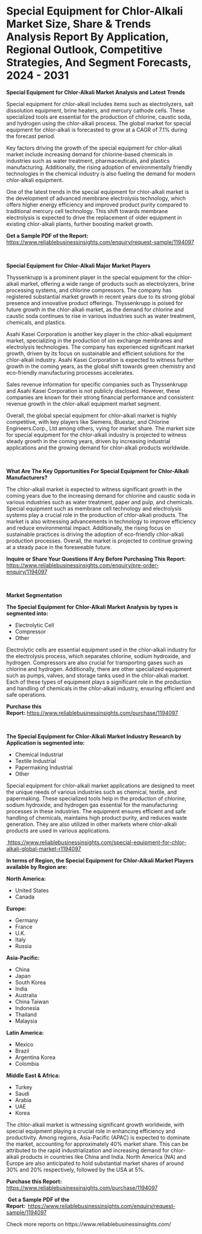<p><h1>Special Equipment for Chlor-Alkali Market Size, Share & Trends Analysis Report By Application, Regional Outlook, Competitive Strategies, And Segment Forecasts, 2024 - 2031</h1></p><p><strong>Special Equipment for Chlor-Alkali Market Analysis and Latest Trends</strong></p>
<p><p>Special equipment for chlor-alkali includes items such as electrolyzers, salt dissolution equipment, brine heaters, and mercury cathode cells. These specialized tools are essential for the production of chlorine, caustic soda, and hydrogen using the chlor-alkali process. The global market for special equipment for chlor-alkali is forecasted to grow at a CAGR of 7.1% during the forecast period.</p><p>Key factors driving the growth of the special equipment for chlor-alkali market include increasing demand for chlorine-based chemicals in industries such as water treatment, pharmaceuticals, and plastics manufacturing. Additionally, the rising adoption of environmentally friendly technologies in the chemical industry is also fueling the demand for modern chlor-alkali equipment.</p><p>One of the latest trends in the special equipment for chlor-alkali market is the development of advanced membrane electrolysis technology, which offers higher energy efficiency and improved product purity compared to traditional mercury cell technology. This shift towards membrane electrolysis is expected to drive the replacement of older equipment in existing chlor-alkali plants, further boosting market growth.</p></p>
<p><strong>Get a Sample PDF of the Report:&nbsp;</strong> <a href="https://www.reliablebusinessinsights.com/enquiry/request-sample/1194097">https://www.reliablebusinessinsights.com/enquiry/request-sample/1194097</a></p>
<p>&nbsp;</p>
<p><strong>Special Equipment for Chlor-Alkali Major Market Players</strong></p>
<p><p>Thyssenkrupp is a prominent player in the special equipment for the chlor-alkali market, offering a wide range of products such as electrolyzers, brine processing systems, and chlorine compressors. The company has registered substantial market growth in recent years due to its strong global presence and innovative product offerings. Thyssenkrupp is poised for future growth in the chlor-alkali market, as the demand for chlorine and caustic soda continues to rise in various industries such as water treatment, chemicals, and plastics.</p><p>Asahi Kasei Corporation is another key player in the chlor-alkali equipment market, specializing in the production of ion exchange membranes and electrolysis technologies. The company has experienced significant market growth, driven by its focus on sustainable and efficient solutions for the chlor-alkali industry. Asahi Kasei Corporation is expected to witness further growth in the coming years, as the global shift towards green chemistry and eco-friendly manufacturing processes accelerates.</p><p>Sales revenue information for specific companies such as Thyssenkrupp and Asahi Kasei Corporation is not publicly disclosed. However, these companies are known for their strong financial performance and consistent revenue growth in the chlor-alkali equipment market segment.</p><p>Overall, the global special equipment for chlor-alkali market is highly competitive, with key players like Siemens, Bluestar, and Chlorine Engineers.Corp., Ltd among others, vying for market share. The market size for special equipment for the chlor-alkali industry is projected to witness steady growth in the coming years, driven by increasing industrial applications and the growing demand for chlor-alkali products worldwide.</p></p>
<p>&nbsp;</p>
<p><strong>What Are The Key Opportunities For Special Equipment for Chlor-Alkali Manufacturers?</strong></p>
<p><p>The chlor-alkali market is expected to witness significant growth in the coming years due to the increasing demand for chlorine and caustic soda in various industries such as water treatment, paper and pulp, and chemicals. Special equipment such as membrane cell technology and electrolysis systems play a crucial role in the production of chlor-alkali products. The market is also witnessing advancements in technology to improve efficiency and reduce environmental impact. Additionally, the rising focus on sustainable practices is driving the adoption of eco-friendly chlor-alkali production processes. Overall, the market is projected to continue growing at a steady pace in the foreseeable future.</p></p>
<p><strong>Inquire or Share Your Questions If Any Before Purchasing This Report:</strong> <a href="https://www.reliablebusinessinsights.com/enquiry/pre-order-enquiry/1194097">https://www.reliablebusinessinsights.com/enquiry/pre-order-enquiry/1194097</a></p>
<p>&nbsp;</p>
<p><strong>Market Segmentation</strong></p>
<p><strong>The Special Equipment for Chlor-Alkali Market Analysis by types is segmented into:</strong></p>
<p><ul><li>Electrolytic Cell</li><li>Compressor</li><li>Other</li></ul></p>
<p><p>Electrolytic cells are essential equipment used in the chlor-alkali industry for the electrolysis process, which separates chlorine, sodium hydroxide, and hydrogen. Compressors are also crucial for transporting gases such as chlorine and hydrogen. Additionally, there are other specialized equipment such as pumps, valves, and storage tanks used in the chlor-alkali market. Each of these types of equipment plays a significant role in the production and handling of chemicals in the chlor-alkali industry, ensuring efficient and safe operations.</p></p>
<p><strong>Purchase this Report:&nbsp;</strong><a href="https://www.reliablebusinessinsights.com/purchase/1194097">https://www.reliablebusinessinsights.com/purchase/1194097</a></p>
<p>&nbsp;</p>
<p><strong>The Special Equipment for Chlor-Alkali Market Industry Research by Application is segmented into:</strong></p>
<p><ul><li>Chemical Industrial</li><li>Textile Industrial</li><li>Papermaking Industrial</li><li>Other</li></ul></p>
<p><p>Special equipment for chlor-alkali market applications are designed to meet the unique needs of various industries such as chemical, textile, and papermaking. These specialized tools help in the production of chlorine, sodium hydroxide, and hydrogen gas essential for the manufacturing processes in these industries. The equipment ensures efficient and safe handling of chemicals, maintains high product purity, and reduces waste generation. They are also utilized in other markets where chlor-alkali products are used in various applications.</p></p>
<p><a href="https://www.reliablebusinessinsights.com/special-equipment-for-chlor-alkali-global-market-r1194097">&nbsp;https://www.reliablebusinessinsights.com/special-equipment-for-chlor-alkali-global-market-r1194097</a></p>
<p><strong>In terms of Region, the Special Equipment for Chlor-Alkali Market Players available by Region are:</strong></p>
<p>
    <p> <strong> North America: </strong>
        <ul>
            <li>United States</li>
            <li>Canada</li>
        </ul>
        </p> 
    <p> <strong> Europe: </strong>
        <ul>
            <li>Germany</li>
            <li>France</li>
            <li>U.K.</li>
            <li>Italy</li>
            <li>Russia</li>
        </ul>
        </p> 
    <p> <strong> Asia-Pacific: </strong>
        <ul>
            <li>China</li>
            <li>Japan</li>
            <li>South Korea</li>
            <li>India</li>
            <li>Australia</li>
            <li>China Taiwan</li>
            <li>Indonesia</li>
            <li>Thailand</li>
            <li>Malaysia</li>
        </ul>
        </p> 
    <p> <strong> Latin America: </strong>
        <ul>
            <li>Mexico</li>
            <li>Brazil</li>
            <li>Argentina Korea</li>
            <li>Colombia</li>
        </ul>
        </p> 
    <p> <strong> Middle East & Africa: </strong>
        <ul>
            <li>Turkey</li>
            <li>Saudi</li>
            <li>Arabia</li>
            <li>UAE</li>
            <li>Korea</li>
        </ul>
    </p>
    </p>
<p><p>The chlor-alkali market is witnessing significant growth worldwide, with special equipment playing a crucial role in enhancing efficiency and productivity. Among regions, Asia-Pacific (APAC) is expected to dominate the market, accounting for approximately 40% market share. This can be attributed to the rapid industrialization and increasing demand for chlor-alkali products in countries like China and India. North America (NA) and Europe are also anticipated to hold substantial market shares of around 30% and 20% respectively, followed by the USA at 5%.</p></p>
<p><strong>Purchase this Report: </strong><a href="https://www.reliablebusinessinsights.com/purchase/1194097">https://www.reliablebusinessinsights.com/purchase/1194097</a></p>
<p>&nbsp;<strong>Get a Sample PDF of the Report:&nbsp;&nbsp;</strong><a href="https://www.reliablebusinessinsights.com/enquiry/request-sample/1194097">https://www.reliablebusinessinsights.com/enquiry/request-sample/1194097</a></p>
<p><strong></strong></p>
<p>Check more reports on https://www.reliablebusinessinsights.com/</p>